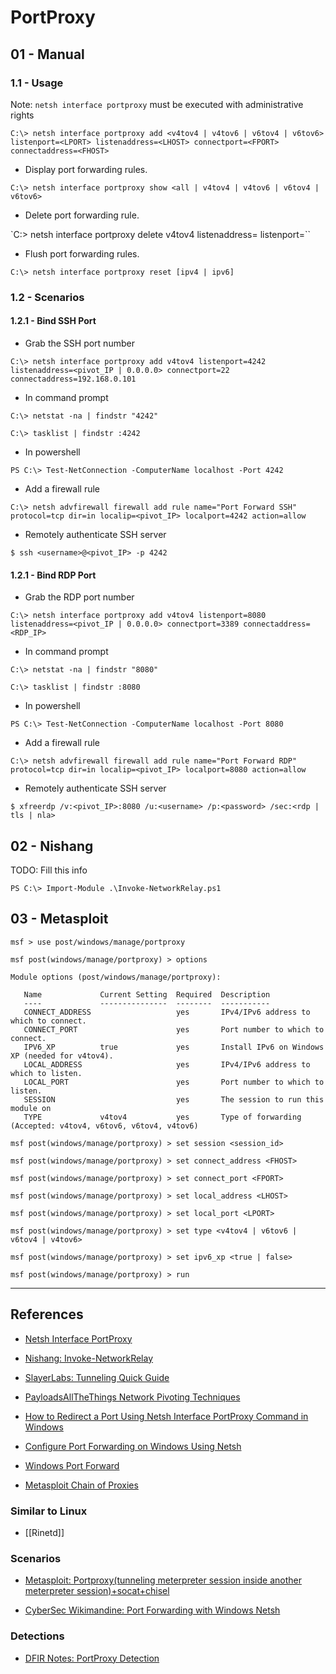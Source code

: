 # PortProxy

## 01 - Manual

### 1.1 - Usage

Note: `netsh interface portproxy` must be executed with administrative rights

```
C:\> netsh interface portproxy add <v4tov4 | v4tov6 | v6tov4 | v6tov6> listenport=<LPORT> listenaddress=<LHOST> connectport=<FPORT> connectaddress=<FHOST>
```

- Display port forwarding rules.

`C:\> netsh interface portproxy show <all | v4tov4 | v4tov6 | v6tov4 | v6tov6>`

- Delete port forwarding rule.

`C:\> netsh interface portproxy delete v4tov4 listenaddress=<LHOST> listenport=<LPORT>``

- Flush port forwarding rules.

`C:\> netsh interface portproxy reset [ipv4 | ipv6]`

### 1.2 - Scenarios

#### 1.2.1 - Bind SSH Port

- Grab the SSH port number

```
C:\> netsh interface portproxy add v4tov4 listenport=4242 listenaddress=<pivot_IP | 0.0.0.0> connectport=22 connectaddress=192.168.0.101
```

- In command prompt

```
C:\> netstat -na | findstr "4242"

C:\> tasklist | findstr :4242
```

- In powershell

`PS C:\> Test-NetConnection -ComputerName localhost -Port 4242`

- Add a firewall rule

```
C:\> netsh advfirewall firewall add rule name="Port Forward SSH" protocol=tcp dir=in localip=<pivot_IP> localport=4242 action=allow
```

- Remotely authenticate SSH server

`$ ssh <username>@<pivot_IP> -p 4242`

#### 1.2.1 - Bind RDP Port

- Grab the RDP port number

```
C:\> netsh interface portproxy add v4tov4 listenport=8080 listenaddress=<pivot_IP | 0.0.0.0> connectport=3389 connectaddress=<RDP_IP>
```

- In command prompt

```
C:\> netstat -na | findstr "8080"

C:\> tasklist | findstr :8080
```

- In powershell

`PS C:\> Test-NetConnection -ComputerName localhost -Port 8080`

- Add a firewall rule

```
C:\> netsh advfirewall firewall add rule name="Port Forward RDP" protocol=tcp dir=in localip=<pivot_IP> localport=8080 action=allow
```

- Remotely authenticate SSH server

```
$ xfreerdp /v:<pivot_IP>:8080 /u:<username> /p:<password> /sec:<rdp | tls | nla>
```

## 02 - Nishang

TODO: Fill this info

```
PS C:\> Import-Module .\Invoke-NetworkRelay.ps1
```

## 03 - Metasploit

```
msf > use post/windows/manage/portproxy

msf post(windows/manage/portproxy) > options

Module options (post/windows/manage/portproxy):

   Name             Current Setting  Required  Description
   ----             ---------------  --------  -----------
   CONNECT_ADDRESS                   yes       IPv4/IPv6 address to which to connect.
   CONNECT_PORT                      yes       Port number to which to connect.
   IPV6_XP          true             yes       Install IPv6 on Windows XP (needed for v4tov4).
   LOCAL_ADDRESS                     yes       IPv4/IPv6 address to which to listen.
   LOCAL_PORT                        yes       Port number to which to listen.
   SESSION                           yes       The session to run this module on
   TYPE             v4tov4           yes       Type of forwarding (Accepted: v4tov4, v6tov6, v6tov4, v4tov6)

msf post(windows/manage/portproxy) > set session <session_id>

msf post(windows/manage/portproxy) > set connect_address <FHOST>

msf post(windows/manage/portproxy) > set connect_port <FPORT>

msf post(windows/manage/portproxy) > set local_address <LHOST>

msf post(windows/manage/portproxy) > set local_port <LPORT>

msf post(windows/manage/portproxy) > set type <v4tov4 | v6tov6 | v6tov4 | v4tov6>

msf post(windows/manage/portproxy) > set ipv6_xp <true | false>

msf post(windows/manage/portproxy) > run
```

---
## References

- [Netsh Interface PortProxy](https://docs.microsoft.com/en-us/windows-server/networking/technologies/netsh/netsh-interface-portproxy)

- [Nishang: Invoke-NetworkRelay](https://github.com/samratashok/nishang/blob/master/Pivot/Invoke-NetworkRelay.ps1)

- [SlayerLabs: Tunneling Quick Guide](https://posts.slayerlabs.com/tunneling-quick-guide/)

- [PayloadsAllTheThings Network Pivoting Techniques](https://github.com/swisskyrepo/PayloadsAllTheThings/blob/master/Methodology%20and%20Resources/Network%20Pivoting%20Techniques.md)

- [How to Redirect a Port Using Netsh Interface PortProxy Command in Windows](https://www.computertechblog.com/how-to-redirect-a-port-using-netsh-interface-portproxy-command-in-windows/)

- [Configure Port Forwarding on Windows Using Netsh](https://bobcares.com/blog/configure-port-forwarding-on-windows-using-netsh/)

- [Windows Port Forward](https://embracethered.com/blog/posts/2020/windows-port-forward/)

- [Metasploit Chain of Proxies](https://www.shelliscoming.com/2013/08/metasploit-chain-of-proxies-with.html)

### Similar to Linux

- [[Rinetd]]

### Scenarios

- [Metasploit: Portproxy(tunneling meterpreter session inside another meterpreter session)+socat+chisel](https://pswalia2u.medium.com/metasploit-portproxy-tunneling-meterpreter-session-inside-another-meterpreter-session-9a99bcf959ac)

- [CyberSec Wikimandine: Port Forwarding with Windows Netsh](https://amandinegh.gitbook.io/cyberadventure/internal/pivoting-tunneling-and-port-forwarding/port-forwarding-with-windows-netsh)

### Detections

- [DFIR Notes: PortProxy Detection](https://www.dfirnotes.net/portproxy_detection/)
